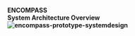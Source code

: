 <b> ENCOMPASS <b>
<br>
System Architecture Overview
<br>
![encompass-prototype-systemdesign](https://github.com/user-attachments/assets/6bd64bc7-22a6-498d-abd5-ccfee21dc2a9)
